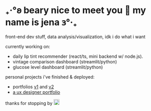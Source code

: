 
# ₊‧°𐐪 beary nice to meet you 🧸 my name is jena 𐑂°‧₊

front-end dev stuff, data analysis/visualization, idk i do what i want 

currently working on:
- daily lip tint recommender (react/ts, mini backend w/ node.js).
- vintage comparison dashboard (streamlit/python)
- glucose level dashboard (streamlit/python)

personal projects i've finished & deployed:
  - portfolios [v1](https://jenaadkins.gitlab.io/portfolio/) and [v2](https://jenawen.github.io/me/) 
  - [a ux designer portfolio](https://sawara.vercel.app/)

thanks for stopping by <img src="http://2.bp.blogspot.com/-IOLzF0Mak2I/TkndZ75Xt2I/AAAAAAAAAYQ/FQXsCXSWbuQ/s1600/20100413204011c69.gif" width="18px" height="18px" />







